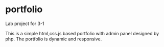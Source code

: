 # portfolio
Lab project for 3-1

This is a simple html,css.js based portfolio with admin panel designed by php. The portfolio is dynamic and responsive.
